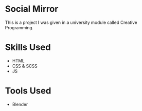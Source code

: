 # Social Mirror
This is a project I was given in a university module called Creative Programming.

# Skills Used
- HTML
- CSS & SCSS
- JS 
 
# Tools Used
- Blender 
